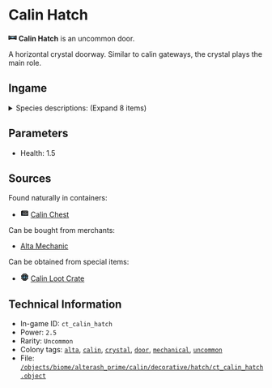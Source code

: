 # Calin Hatch

<img src="https://raw.githubusercontent.com/Ceterai/Enternia/main/objects/biome/alterash_prime/calin/decorative/hatch/icon.png" alt="Calin Hatch icon" loading="lazy" height=16px width="auto" /> **Calin Hatch** is an uncommon door.

A horizontal crystal doorway. Similar to calin gateways, the crystal plays the main role.

## Ingame

<details markdown="1"><summary>Species descriptions: (Expand 8 items)</summary>

- Alta: Not many places that use calin style have the need for hatches, yet they still prove themselves useful.
- Apex: A hatch with a crystal in it.
- Avian: Surely it's a nice hatch.
- Floran: Floran see door. Floran come in.
- Glitch: Calm. A firm horizontal door.
- Human: A crystal hatch.
- Hylotl: That a wonderful door!
- Novakid: A horizontal doorway. Watch your steps!

</details>

## Parameters

- Health: 1.5

## Sources

Found naturally in containers:

- <img src="https://raw.githubusercontent.com/Ceterai/Enternia/main/objects/biome/alterash_prime/calin/decorative/chest/icon.png" alt="Calin Chest icon" loading="lazy" height=16px width="auto" /> [Calin Chest](https://ceterai.github.io/MyEnternia/Wiki/CalinChest)

Can be bought from merchants:

- [Alta Mechanic](https://ceterai.github.io/MyEnternia/Wiki/AltaMechanic)

Can be obtained from special items:

- <img src="https://raw.githubusercontent.com/Ceterai/Enternia/main/items/active/alta/loot/biome/ct_calin_loot.png" alt="Calin Loot Crate icon" loading="lazy" height=16px width="auto" /> [Calin Loot Crate](https://ceterai.github.io/MyEnternia/Wiki/CalinLootCrate)

## Technical Information

- In-game ID: `ct_calin_hatch`
- Power: `2.5`
- Rarity: `Uncommon`
- Colony tags: [`alta`](https://ceterai.github.io/MyEnternia/Wiki/Tags/Alta), [`calin`](https://ceterai.github.io/MyEnternia/Wiki/Tags/Calin), [`crystal`](https://ceterai.github.io/MyEnternia/Wiki/Tags/Crystal), [`door`](https://ceterai.github.io/MyEnternia/Wiki/Tags/Door), [`mechanical`](https://ceterai.github.io/MyEnternia/Wiki/Tags/Mechanical), [`uncommon`](https://ceterai.github.io/MyEnternia/Wiki/Tags/Uncommon)
- File: [`/objects/biome/alterash_prime/calin/decorative/hatch/ct_calin_hatch.object`](https://github.com/Ceterai/Enternia/blob/main/objects/biome/alterash_prime/calin/decorative/hatch/ct_calin_hatch.object)

